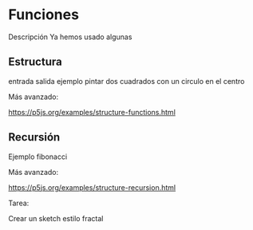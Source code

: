 # Funciones

Descripción
Ya hemos usado algunas

## Estructura

entrada salida
ejemplo pintar dos cuadrados con un circulo en el centro

Más avanzado:

https://p5js.org/examples/structure-functions.html

## Recursión 
Ejemplo fibonacci

Más avanzado: 

https://p5js.org/examples/structure-recursion.html

Tarea:

Crear un sketch estilo fractal
